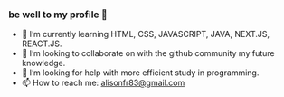 ### be well to my profile 👋

- 🌱 I’m currently learning HTML, CSS, JAVASCRIPT, JAVA, NEXT.JS, REACT.JS.
- 👯 I’m looking to collaborate on with the github community my future knowledge.
- 🤔 I’m looking for help with more efficient study in programming.
- 📫 How to reach me: alisonfr83@gmail.com


